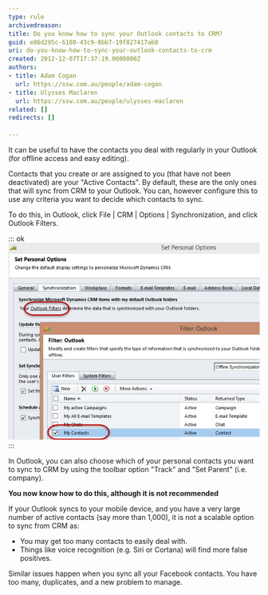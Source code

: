 ```yaml
---
type: rule
archivedreason: 
title: Do you know how to sync your Outlook contacts to CRM?
guid: e86d295c-6180-43c9-8bb7-19f827417ab8
uri: do-you-know-how-to-sync-your-outlook-contacts-to-crm
created: 2012-12-07T17:37:19.0000000Z
authors:
- title: Adam Cogan
  url: https://ssw.com.au/people/adam-cogan
- title: Ulysses Maclaren
  url: https://ssw.com.au/people/ulysses-maclaren
related: []
redirects: []

---
```


It can be useful to have the contacts you deal with regularly in your Outlook (for           offline access and easy editing).

<!--endintro-->

Contacts that you create or are assigned to you (that have not been deactivated) are your "Active Contacts".     By default, these are the only ones that will sync from CRM to your Outlook. You can, however configure this to use any criteria you want to decide which contacts to sync.

To do this, in Outlook, click File | CRM | Options | Synchronization, and click Outlook Filters.



::: ok  
![Figure: Contact Synchronization enabled in MS Outlook 2013](ContactSynchronizationEnabled.jpg)  
:::

In Outlook, you can also choose which of your personal contacts you want to sync to CRM by using the toolbar option "Track" and "Set Parent" (i.e. company).

**You now know how to do this, although it is not recommended**

If your Outlook syncs to your mobile device, and you have a very large number of active contacts (say more than 1,000), it is not a scalable option to sync from CRM as:

* You may get too many contacts to easily deal with.
* Things like voice recognition (e.g. Siri or Cortana) will find more false positives.


Similar issues happen when you sync all your Facebook contacts. You have too many, duplicates, and a new problem to manage.
